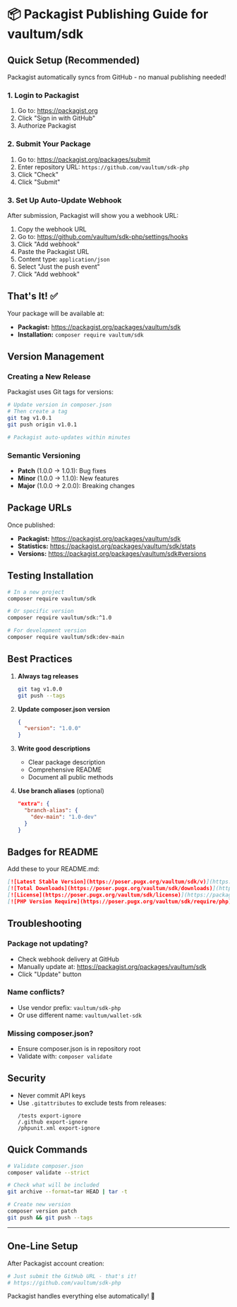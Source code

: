 # 📦 Packagist Publishing Guide for vaultum/sdk

## Quick Setup (Recommended)

Packagist automatically syncs from GitHub - no manual publishing needed!

### 1. Login to Packagist

1. Go to: https://packagist.org
2. Click "Sign in with GitHub"
3. Authorize Packagist

### 2. Submit Your Package

1. Go to: https://packagist.org/packages/submit
2. Enter repository URL: `https://github.com/vaultum/sdk-php`
3. Click "Check"
4. Click "Submit"

### 3. Set Up Auto-Update Webhook

After submission, Packagist will show you a webhook URL:

1. Copy the webhook URL
2. Go to: https://github.com/vaultum/sdk-php/settings/hooks
3. Click "Add webhook"
4. Paste the Packagist URL
5. Content type: `application/json`
6. Select "Just the push event"
7. Click "Add webhook"

## That's It! ✅

Your package will be available at:
- **Packagist:** https://packagist.org/packages/vaultum/sdk
- **Installation:** `composer require vaultum/sdk`

## Version Management

### Creating a New Release

Packagist uses Git tags for versions:

```bash
# Update version in composer.json
# Then create a tag
git tag v1.0.1
git push origin v1.0.1

# Packagist auto-updates within minutes
```

### Semantic Versioning

- **Patch** (1.0.0 → 1.0.1): Bug fixes
- **Minor** (1.0.0 → 1.1.0): New features
- **Major** (1.0.0 → 2.0.0): Breaking changes

## Package URLs

Once published:
- **Packagist:** https://packagist.org/packages/vaultum/sdk
- **Statistics:** https://packagist.org/packages/vaultum/sdk/stats
- **Versions:** https://packagist.org/packages/vaultum/sdk#versions

## Testing Installation

```bash
# In a new project
composer require vaultum/sdk

# Or specific version
composer require vaultum/sdk:^1.0

# For development version
composer require vaultum/sdk:dev-main
```

## Best Practices

1. **Always tag releases**
   ```bash
   git tag v1.0.0
   git push --tags
   ```

2. **Update composer.json version**
   ```json
   {
     "version": "1.0.0"
   }
   ```

3. **Write good descriptions**
   - Clear package description
   - Comprehensive README
   - Document all public methods

4. **Use branch aliases** (optional)
   ```json
   "extra": {
     "branch-alias": {
       "dev-main": "1.0-dev"
     }
   }
   ```

## Badges for README

Add these to your README.md:

```markdown
[![Latest Stable Version](https://poser.pugx.org/vaultum/sdk/v)](https://packagist.org/packages/vaultum/sdk)
[![Total Downloads](https://poser.pugx.org/vaultum/sdk/downloads)](https://packagist.org/packages/vaultum/sdk)
[![License](https://poser.pugx.org/vaultum/sdk/license)](https://packagist.org/packages/vaultum/sdk)
[![PHP Version Require](https://poser.pugx.org/vaultum/sdk/require/php)](https://packagist.org/packages/vaultum/sdk)
```

## Troubleshooting

### Package not updating?
- Check webhook delivery at GitHub
- Manually update at: https://packagist.org/packages/vaultum/sdk
- Click "Update" button

### Name conflicts?
- Use vendor prefix: `vaultum/sdk-php`
- Or use different name: `vaultum/wallet-sdk`

### Missing composer.json?
- Ensure composer.json is in repository root
- Validate with: `composer validate`

## Security

- Never commit API keys
- Use `.gitattributes` to exclude tests from releases:
  ```
  /tests export-ignore
  /.github export-ignore
  /phpunit.xml export-ignore
  ```

## Quick Commands

```bash
# Validate composer.json
composer validate --strict

# Check what will be included
git archive --format=tar HEAD | tar -t

# Create new version
composer version patch
git push && git push --tags
```

---

## One-Line Setup

After Packagist account creation:
```bash
# Just submit the GitHub URL - that's it!
# https://github.com/vaultum/sdk-php
```

Packagist handles everything else automatically! 🎉
